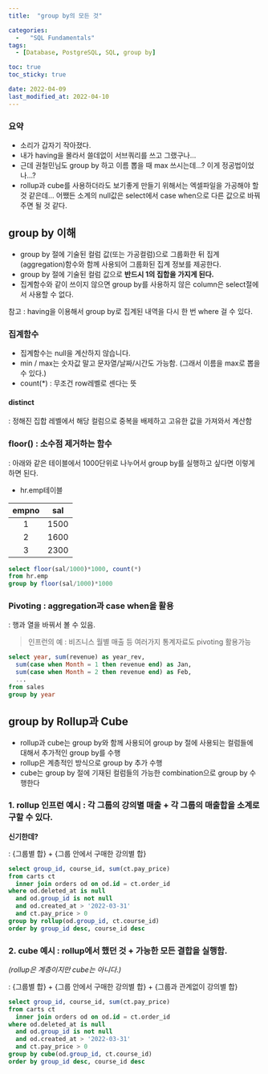 ```yaml
---
title:  "group by의 모든 것"

categories:
  -   "SQL Fundamentals"
tags:
  - [Database, PostgreSQL, SQL, group by]

toc: true
toc_sticky: true

date: 2022-04-09
last_modified_at: 2022-04-10
---
```


### 요약 
- 소리가 갑자기 작아졌다.
- 내가 having을 몰라서 쓸데없이 서브쿼리를 쓰고 그랬구나...
- 근데 권철민님도 group by 하고 이름 뽑을 때 max 쓰시는데...? 이게 정공법이었나...? 
- rollup과 cube를 사용하더라도 보기좋게 만들기 위해서는 엑셀파일을 가공해야 할 것 같은데... 어쨌든 소계의 null값은 select에서 case when으로 다른 값으로 바꿔주면 될 것 같다. 

## group by 이해
- group by 절에 기술된 컬럼 값(또는 가공컬럼)으로 그룹화한 뒤 집계(aggregation)함수와 함께 사용되어 그룹화된 집계 정보를 제공한다. 
- group by 절에 기술된 컬럼 값으로 **반드시 1의 집합을 가지게 된다.**
- 집계함수와 같이 쓰이지 않으면 group by를 사용하지 않은 column은 select절에서 사용할 수 없다. 

참고 : having을 이용해서 group by로 집계된 내역을 다시 한 번 where 걸 수 있다.

### 집계함수 
- 집계함수는 null을 계산하지 않습니다. 
- min / max는 숫자값 말고 문자열/날짜/시간도 가능함. (그래서 이름을 max로 뽑을 수 있다.)
- count(*) : 무조건 row레벨로 센다는 뜻

#### distinct
: 정해진 집합 레벨에서 해당 컬럼으로 중복을 배제하고 고유한 값을 가져와서 계산함


### floor() : 소수점 제거하는 함수<br>
: 아래와 같은 테이블에서 1000단위로 나누어서 group by를 실행하고 싶다면 이렇게 하면 된다.

- hr.emp테이블<br>

|empno|sal|
|:-:|------|
|1|1500|
|2|1600|
|3|2300|

```sql
select floor(sal/1000)*1000, count(*)
from hr.emp
group by floor(sal/1000)*1000
```

### Pivoting : aggregation과 case when을 활용
: 행과 열을 바꿔서 볼 수 있음. 

> 인프런의 예 : 비즈니스 월별 매출 등 여러가지 통계자료도 pivoting 활용가능

```sql
select year, sum(revenue) as year_rev, 
  sum(case when Month = 1 then revenue end) as Jan,
  sum(case when Month = 2 then revenue end) as Feb,
  ...
from sales
group by year
```

## group by Rollup과 Cube
- rollup과 cube는 group by와 함께 사용되어 group by 절에 사용되는 컬럼들에 대해서 추가적인 group by를 수행
- rollup은 계층적인 방식으로 group by 추가 수행
- cube는 group by 절에 기재된 컬럼들의 가능한 combination으로 group by 수행한다

### 1. rollup 인프런 예시 : 각 그룹의 강의별 매출 + 각 그룹의 매출합을  소계로 구할 수 있다. <br>
**신기한데?**

: {그룹별 합} + {그룹 안에서 구매한 강의별 합}
```sql
select group_id, course_id, sum(ct.pay_price)
from carts ct 
  inner join orders od on od.id = ct.order_id 
where od.deleted_at is null 
  and od.group_id is not null 
  and od.created_at > '2022-03-31' 
  and ct.pay_price > 0
group by rollup(od.group_id, ct.course_id)
order by group_id desc, course_id desc
```

### 2. cube 예시 : rollup에서 했던 것 + 가능한 모든 결합을 실행함.<br> 
*(rollup은 계층이지만 cube는 아니다.)*

: {그룹별 합} + {그룹 안에서 구매한 강의별 합} + {그룹과 관계없이 강의별 합}
```sql
select group_id, course_id, sum(ct.pay_price)
from carts ct 
  inner join orders od on od.id = ct.order_id 
where od.deleted_at is null 
  and od.group_id is not null 
  and od.created_at > '2022-03-31' 
  and ct.pay_price > 0
group by cube(od.group_id, ct.course_id)
order by group_id desc, course_id desc
```